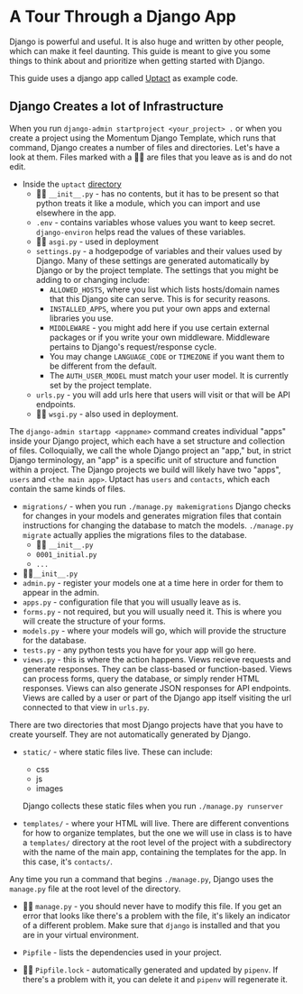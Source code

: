 # A Tour Through a Django App

Django is powerful and useful. It is also huge and written
by other people, which can make it feel daunting. This guide
is meant to give you some things to think about and prioritize when
getting started with Django.

This guide uses a django app called [Uptact](https://github.com/Momentum-Team-9/example-django-uptact) as example code.

## Django Creates a lot of Infrastructure

When you run `django-admin startproject <your_project> .` or when you create a project using the Momentum Django Template, which runs that command, Django creates a number of files and directories. Let's have a look at them. Files marked with a 🙅‍♀️ are files that you leave as is and do not edit.

- Inside the `uptact` [directory](https://github.com/Momentum-Team-9/example-django-uptact/tree/main/uptact)
  - 🙅‍♀️ `__init__.py` - has no contents, but it has to be present so that python treats it like a module, which you can import and use elsewhere in the app.
  - `.env` - contains variables whose values you want to keep secret. `django-environ` helps read the values of these variables.
  - 🙅‍♀️ `asgi.py` - used in deployment
  - `settings.py` - a hodgepodge of variables and their values used by Django. Many of these settings are generated automatically by Django or by the project template. The settings that you might be adding to or changing include:
    - `ALLOWED_HOSTS`, where you list which lists hosts/domain names that this Django site can serve. This is for security reasons.
    - `INSTALLED_APPS`, where you put your own apps and external libraries you use.
    - `MIDDLEWARE` - you might add here if you use certain external packages or if you write your own middleware. Middleware pertains to Django's request/response cycle.
    - You may change `LANGUAGE_CODE` or `TIMEZONE` if you want them to be different from the default.
    - The `AUTH_USER_MODEL` must match your user model. It is currently set by the project template.
  - `urls.py` - you will add urls here that users will visit or that will be API endpoints.
  - 🙅‍♀️ `wsgi.py` - also used in deployment.

The `django-admin startapp <appname>` command creates individual "apps" inside your Django project, which each have a set structure and collection of files. Colloquially, we call the whole Django project an "app," but, in strict Django terminology, an "app" is a specific unit of structure and function within a project. The Django projects we build will likely have two "apps", `users` and `<the main app>`. Uptact has `users` and `contacts`, which each contain the same kinds of files.

- `migrations/` - when you run `./manage.py makemigrations` Django checks for changes in your models and generates migration files that contain instructions for changing the database to match the models. `./manage.py migrate` actually applies the migrations files to the database.
  - 🙅‍♀️ `__init__.py`
  - `0001_initial.py`
  - `...`
- 🙅‍♀️`__init__.py`
- `admin.py` - register your models one at a time here in order for them to appear in the admin.
- `apps.py` - configuration file that you will usually leave as is.
- `forms.py` - not required, but you will usually need it. This is where you will create the structure of your forms.
- `models.py` - where your models will go, which will provide the structure for the database.
- `tests.py` - any python tests you have for your app will go here.
- `views.py` - this is where the action happens. Views recieve requests and generate responses. They can be class-based or function-based. Views can process forms, query the database, or simply render HTML responses. Views can also generate JSON responses for API endpoints. Views are called by a user or part of the Django app itself visiting the url connected to that view in `urls.py`.

There are two directories that most Django projects have that you have to create yourself. They are not automatically generated by Django.

- `static/` - where static files live. These can include:

  - css
  - js
  - images

  Django collects these static files when you run `./manage.py runserver`

- `templates/` - where your HTML will live. There are different conventions for how to organize templates, but the one we will use in class is to have a `templates/` directory at the root level of the project with a subdirectory with the name of the main app, containing the templates for the app. In this case, it's `contacts/`.

Any time you run a command that begins `./manage.py`, Django uses the `manage.py` file at the root level of the directory.

- 🙅‍♀️ `manage.py` - you should never have to modify this file. If you get an error that looks like there's a problem with the file, it's likely an indicator of a different problem. Make sure that `django` is installed and that you are in your virtual environment.

- `Pipfile` - lists the dependencies used in your project.
- 🙅‍♀️ `Pipfile.lock` - automatically generated and updated by `pipenv`. If there's a problem with it, you can delete it and `pipenv` will regenerate it.
